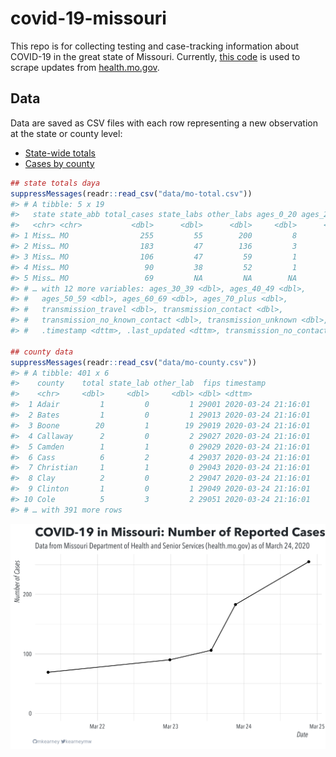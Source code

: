 
<!-- README.md is generated from README.Rmd. Please edit that file -->

# covid-19-missouri

<!-- badges: start -->

<!-- badges: end -->

This repo is for collecting testing and case-tracking information about
COVID-19 in the great state of Missouri. Currently, [this
code](R/scrape.R) is used to scrape updates from
[health.mo.gov](https://health.mo.gov).

## Data

Data are saved as CSV files with each row representing a new observation
at the state or county level:

  - [State-wide totals](data/mo-total.csv)
  - [Cases by county](data/mo-county.csv)

<!-- end list -->

``` r
## state totals daya
suppressMessages(readr::read_csv("data/mo-total.csv"))
#> # A tibble: 5 x 19
#>   state state_abb total_cases state_labs other_labs ages_0_20 ages_20_29
#>   <chr> <chr>           <dbl>      <dbl>      <dbl>     <dbl>      <dbl>
#> 1 Miss… MO                255         55        200         8         60
#> 2 Miss… MO                183         47        136         3         46
#> 3 Miss… MO                106         47         59         1         26
#> 4 Miss… MO                 90         38         52         1         24
#> 5 Miss… MO                 69         NA         NA        NA         NA
#> # … with 12 more variables: ages_30_39 <dbl>, ages_40_49 <dbl>,
#> #   ages_50_59 <dbl>, ages_60_69 <dbl>, ages_70_plus <dbl>,
#> #   transmission_travel <dbl>, transmission_contact <dbl>,
#> #   transmission_no_known_contact <dbl>, transmission_unknown <dbl>,
#> #   .timestamp <dttm>, .last_updated <dttm>, transmission_no_contact <dbl>

## county data
suppressMessages(readr::read_csv("data/mo-county.csv"))
#> # A tibble: 401 x 6
#>    county    total state_lab other_lab  fips timestamp          
#>    <chr>     <dbl>     <dbl>     <dbl> <dbl> <dttm>             
#>  1 Adair         1         0         1 29001 2020-03-24 21:16:01
#>  2 Bates         1         0         1 29013 2020-03-24 21:16:01
#>  3 Boone        20         1        19 29019 2020-03-24 21:16:01
#>  4 Callaway      2         0         2 29027 2020-03-24 21:16:01
#>  5 Camden        1         1         0 29029 2020-03-24 21:16:01
#>  6 Cass          6         2         4 29037 2020-03-24 21:16:01
#>  7 Christian     1         1         0 29043 2020-03-24 21:16:01
#>  8 Clay          2         0         2 29047 2020-03-24 21:16:01
#>  9 Clinton       1         0         1 29049 2020-03-24 21:16:01
#> 10 Cole          5         3         2 29051 2020-03-24 21:16:01
#> # … with 391 more rows
```

![](img/timeseries.png)
